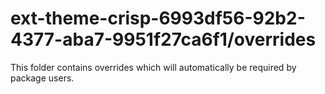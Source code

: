 # ext-theme-crisp-6993df56-92b2-4377-aba7-9951f27ca6f1/overrides

This folder contains overrides which will automatically be required by package users.
